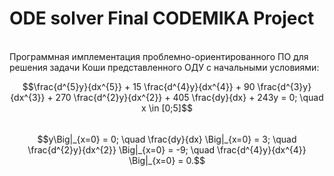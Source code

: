 # ODE solver Final CODEMIKA Project
<br>
Программная имплементация проблемно-ориентированного ПО для решения
задачи Коши представленного ОДУ с начальными условиями:

$$\frac{d^{5}y}{dx^{5}} + 15 \frac{d^{4}y}{dx^{4}} + 90 \frac{d^{3}y}{dx^{3}} + 270 \frac{d^{2}y}{dx^{2}} +
405 \frac{dy}{dx} + 243y = 0; \quad x \in [0;5]$$
<br>
$$y\Big|_{x=0} = 0; \quad \frac{dy}{dx} \Big|_{x=0}  = 3; \quad \frac{d^{2}y}{dx^{2}} \Big|_{x=0}  = -9; \quad \frac{d^{4}y}{dx^{4}} \Big|_{x=0}  = 0.$$





